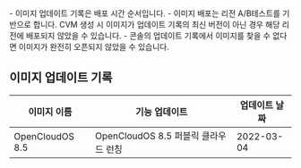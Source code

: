 
<dx-alert infotype="explain" title="">
- 이미지 업데이트 기록은 배포 시간 순서입니다.
- 이미지 배포는 리전 A/B테스트를 기반으로 합니다. CVM 생성 시 이미지가 업데이트 기록의 최신 버전이 아닌 경우 해당 리전에 배포되지 않았을 수 있습니다.
- 콘솔의 업데이트 기록에서 이미지를 찾을 수 없다면 이미지가 완전히 오픈되지 않았을 수 있습니다.
</dx-alert>

## 이미지 업데이트 기록

<table>
<thead>
<tr>
<th><strong>이미지 이름</strong></th>
<th><strong>기능 업데이트</strong></th>
<th><strong>업데이트 날짜</strong></th>
</tr>
</thead>
<tbody>
<tr>
<td>OpenCloudOS 8.5</td>
<td>
OpenCloudOS 8.5 퍼블릭 클라우드 런칭
</td>
<td>2022-03-04</td>
</tr>
</tbody></table>                                                 


<style>
 .params{margin-bottom:0px !important}
</style>




